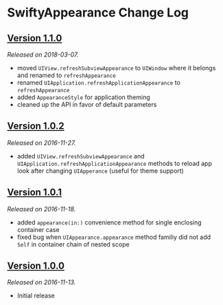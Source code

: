 # SwiftyAppearance Change Log

## [Version 1.1.0](https://github.com/victor-pavlychko/SwiftyAppearance/releases/tag/1.1.0)
*Released on 2018-03-07.*

- moved `UIView.refreshSubviewAppearance` to `UIWindow` where it belongs and renamed to `refreshAppearance`
- renamed `UIApplication.refreshApplicationAppearance` to `refreshAppearance`
- added `AppearanceStyle` for application theming
- cleaned up the API in favor of default parameters

## [Version 1.0.2](https://github.com/victor-pavlychko/SwiftyAppearance/releases/tag/1.0.2)
*Released on 2016-11-27.*

- added `UIView.refreshSubviewAppearance` and `UIApplication.refreshApplicationAppearance` methods to reload app look after changing `UIApperance` (useful for theme support)

## [Version 1.0.1](https://github.com/victor-pavlychko/SwiftyAppearance/releases/tag/1.0.1)
*Released on 2016-11-18.*

- added `appearance(in:)` convenience method for single enclosing container case
- fixed bug when `UIAppearance.appearance` method familiy did not add `Self` in container chain of nested scope

## [Version 1.0.0](https://github.com/victor-pavlychko/SwiftyAppearance/releases/tag/1.0.0)
*Released on 2016-11-13.*

- Initial release
